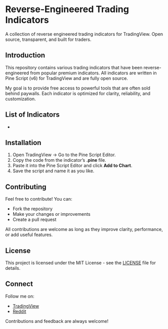 # Reverse-Engineered Trading Indicators

A collection of reverse engineered trading indicators for TradingView. Open source, transparent, and built for traders.

## Introduction

This repository contains various trading indicators that have been reverse-engineered from popular premium indicators. All indicators are written in Pine Script (v6) for TradingView and are fully open source.

My goal is to provide free access to powerful tools that are often sold behind paywalls. Each indicator is optimized for clarity, reliability, and customization.

## List of Indicators

- 

## Installation

1. Open TradingView → Go to the Pine Script Editor.
2. Copy the code from the indicator’s **.pine** file.
3. Paste it into the Pine Script Editor and click **Add to Chart**.
4. Save the script and name it as you like.

## Contributing

Feel free to contribute! You can:

- Fork the repository
- Make your changes or improvements
- Create a pull request

All contributions are welcome as long as they improve clarity, performance, or add useful features.

## License

This project is licensed under the MIT License - see the [LICENSE](./LICENSE) file for details.

## Connect

Follow me on:

- [TradingView](marciomavungo06)
- [Reddit]([1mmortalNPC](https://www.reddit.com/user/1mmortalNPC/?utm_source=share&utm_medium=web3x&utm_name=web3xcss&utm_term=1&utm_content=share_button))

Contributions and feedback are always welcome!
